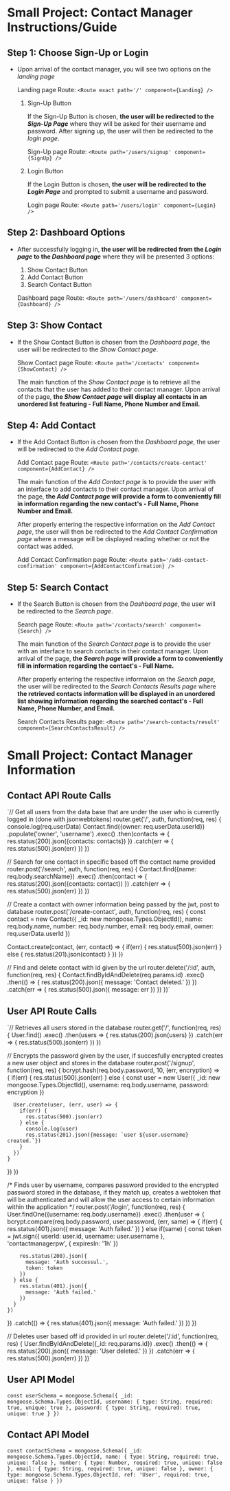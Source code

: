 # Small Project: Contact Manager Instructions/Guide

## Step 1: Choose Sign-Up or Login

- Upon arrival of the contact manager, you will see two options on the _landing page_ 
  
  Landing page Route: `<Route exact path='/' component={Landing} />`

  1. Sign-Up Button
     
      If the Sign-Up Button is chosen, **the user will be redirected to the _Sign-Up Page_** where they will be asked for
      their username and password. After signing up, the user will then be redirected to the _login page_. 
      
      Sign-Up page Route: `<Route path='/users/signup' component={SignUp} />`
      
  2. Login Button
     
     If the Login Button is chosen, **the user will be redirected to the _Login Page_** and prompted to submit a username and
     password. 
     
     Login page Route: `<Route path='/users/login' component={Login} />`
  
## Step 2: Dashboard Options

- After successfully logging in, **the user will be redirected from the _Login page_ to the _Dashboard page_** where they will be presented
  3 options:
  
  1. Show Contact Button
  2. Add Contact Button
  3. Search Contact Button
  
  Dashboard page Route: `<Route path='/users/dashboard' component={Dashboard} />`

## Step 3: Show Contact

- If the Show Contact Button is chosen from the _Dashboard page_, the user will be redirected to the _Show Contact page_.
  
  Show Contact page Route: `<Route path='/contacts' component={ShowContact} />`
  
  The main function of the _Show Contact page_ is to retrieve all the contacts that the user has added to their contact
  manager. Upon arrival of the page, **the _Show Contact page_ will display all contacts in an unordered list** 
  **featuring - Full Name, Phone Number and Email.**

## Step 4: Add Contact

- If the Add Contact Button is chosen from the _Dashboard page_, the user will be redirected to the _Add Contact page_.
  
  Add Contact page Route: `<Route path='/contacts/create-contact' component={AddContact} />`
  
  The main function of the _Add Contact page_ is to provide the user with an interface to add contacts to their contact
  manager. Upon arrival of the page, **the _Add Contact page_ will provide a form to conveniently fill in information** 
  **regarding the new contact's - Full Name, Phone Number and Email.**
  
  After properly entering the respective information on the _Add Contact page_, the user will then be redirected to the
  _Add Contact Confirmation page_ where a message will be displayed reading whether or not the contact was added.
  
  Add Contact Confirmation page Route: `<Route path='/add-contact-confirmation' component={AddContactConfirmation} />`

## Step 5: Search Contact

- If the Search Button is chosen from the _Dashboard page_, the user will be redirected to the _Search page_.
  
  Search page Route: `<Route path='/contacts/search' component={Search} />`
  
  The main function of the _Search Contact page_ is to provide the user with an interface to search contacts in their contact
  manager. Upon arrival of the page, **the _Search page_ will provide a form to conveniently fill in information** 
  **regarding the contact's - Full Name.**
  
  After properly entering the respective informaion on the _Search page_, the user will be redirected to the _Search Contacts_
  _Results page_ where **the retrieved contacts information will be displayed in an unordered list showing information**
  **regarding the searched contact's - Full Name, Phone Number, and Email.**
  
  Search Contacts Results page: `<Route path='/search-contacts/result' component={SearchContactsResult} />`
  
# Small Project: Contact Manager Information

## Contact API Route Calls

`// Get all users from the data base that are under the user who is currently logged in (done with jsonwebtokens)
router.get('/', auth, function(req, res) {
  console.log(req.userData)
  Contact.find({owner: req.userData.userId})
  .populate('owner', 'username')
  .exec()
  .then(contacts => {
    res.status(200).json({contacts: contacts})
  })
  .catch(err => {
    res.status(500).json(err)
  })
})

// Search for one contact in specific based off the contact name provided
router.post('/search', auth, function(req, res) {
  Contact.find({name: req.body.searchName})
  .exec()
  .then(contact => {
    res.status(200).json({contacts: contact})
  })
  .catch(err => {
    res.status(500).json(err)
  })
})

// Create a contact with owner information being passed by the jwt, post to database
router.post('/create-contact', auth, function(req, res) {
  const contact = new Contact({
    _id: new mongoose.Types.ObjectId(),
    name: req.body.name,
    number: req.body.number,
    email: req.body.email,
    owner: req.userData.userId
  })

  Contact.create(contact, (err, contact) => {
    if(err) {
      res.status(500).json(err)
    } else {
      res.status(201).json(contact)
    }
  })
})

// Find and delete contact with id given by the url
router.delete('/:id', auth, function(req, res) {
  Contact.findByIdAndDelete(req.params.id)
  .exec()
  .then(() => {
    res.status(200).json({
      message: 'Contact deleted.'
    })
  })
  .catch(err => {
    res.status(500).json({
      message: err
    })
  })
})`

## User API Route Calls

`// Retrieves all users stored in the database
router.get('/', function(req, res) {
  User.find()
  .exec()
  .then(users => {
    res.status(200).json(users)
  })
  .catch(err => {
    res.status(500).json(err)
  })
})

// Encrypts the password given by the user, if succesfully encrypted creates a new user object and stores in the database
router.post('/signup', function(req, res) {
  bcrypt.hash(req.body.password, 10, (err, encryption) => {
    if(err) {
      res.status(500).json(err)
    } else {
      const user = new User({
        _id: new mongoose.Types.ObjectId(),
        username: req.body.username,
        password: encryption
      })

      User.create(user, (err, user) => {
        if(err) {
          res.status(500).json(err)
        } else {
          console.log(user)
          res.status(201).json({message: `user ${user.username} created.`})
        }
      })
    }
  })
})

/* Finds user by username, compares password provided to the encrypted password stored in the database,
   if they match up, creates a webtoken that will be authenticated and will allow the user access to certain information
   within the application
*/
router.post('/login', function(req, res) {
  User.findOne({username: req.body.username})
  .exec()
  .then(user => {
    bcrypt.compare(req.body.password, user.password, (err, same) => {
      if(err) {
        res.status(401).json({
          message: 'Auth failed.'
        })
      } else if(same) {
        const token = jwt.sign({
          userId: user.id,
          username: user.username
        },
        'contactmanagerpw',
        {
          expiresIn: '1h'
        })

        res.status(200).json({
          message: 'Auth successul.',
          token: token
        })
      } else {
        res.status(401).json({
          message: 'Auth failed.'
        })
      }
    })
  })
  .catch(() => {
    res.status(401).json({
      message: 'Auth failed.'
    })
  })
})

// Deletes user based off id provided in url
router.delete('/:id', function(req, res) {
  User.findByIdAndDelete({_id: req.params.id})
  .exec()
  .then(() => {
    res.status(200).json({
      message: 'User deleted.'
    })
  })
  .catch(err => {
      res.status(500).json(err)
  })
})`

## User API Model

`const userSchema = mongoose.Schema({
  _id: mongoose.Schema.Types.ObjectId,
  username: {
    type: String,
    required: true,
    unique: true
  },
  password: {
    type: String,
    required: true,
    unique: true
  }
})`

## Contact API Model

`const contactSchema = mongoose.Schema({
  _id: mongoose.Schema.Types.ObjectId,
  name: {
    type: String,
    required: true,
    unique: false
  },
  number: {
    type: Number,
    required: true,
    unique: false
  },
  email: {
    type: String,
    required: true,
    unique: false
  },
  owner: {
    type: mongoose.Schema.Types.ObjectId,
    ref: 'User',
    required: true,
    unique: false
  }
})`

